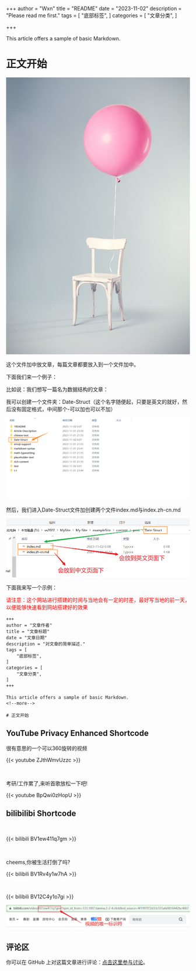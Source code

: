 +++
author = "Wxn"
title = "README"
date = "2023-11-02"
description = "Please read me first."
tags = [
	"底部标签",
]
categories = [
    "文章分类",
]

+++

This article offers a sample of basic Markdown.
<!--more-->

# 正文开始

![测试图片](Picture/1698889516379.png)

这个文件加中放文章，每篇文章都要放入到一个文件加中。

下面我们来一个例子：

比如说：我们想写一篇名为数据结构的文章：

我可以创建一个文件夹：Date-Struct（这个名字随便起，只要是英文的就好，然后没有固定格式，中间那个-可以加也可以不加）

![picture1](Picture/1698854881951.png)

然后，我们进入Date-Struct文件加创建两个文件index.md与index.zh-cn.md

![picture2](Picture/1698855011986.png)

下面我来写一个示例：

<font color=red>请注意：这个网站进行搭建的时间与当地会有一定的时差，最好写当地的前一天，以便能够快速看到网站搭建好的效果</font>

```
+++
author = "文章作者"
title = "文章标题"
date = "文章日期"
description = "对文章的简单描述."
tags = [
	"底部标签",
]
categories = [
    "文章分类",
]
+++

This article offers a sample of basic Markdown.
<!--more-->

# 正文开始
```



## YouTube Privacy Enhanced Shortcode

很有意思的一个可以360旋转的视频

{{< youtube ZJthWmvUzzc >}}

<br>

考研/工作累了,来听首歌放松一下吧!

{{< youtube BpQwi0zHopU >}}

## bilibilibi Shortcode

<br>

{{< bilibili BV1ew411q7gm >}}

<br>

cheems,你被生活打倒了吗?

{{< bilibili BV1Rv4y1w7hA >}}

<br>

{{< bilibili BV12C4y1o7gi >}}

![1698890999744](Picture/1698890999744.png)


## 评论区
你可以在 GitHub 上对这篇文章进行评论：[点击这里参与讨论](https://github.com/1AoB/My-Site/issues/1)。

